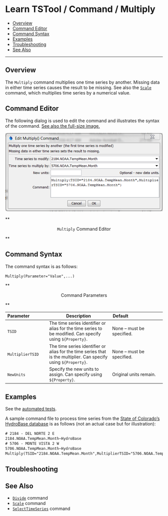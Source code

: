 # Learn TSTool / Command / Multiply #

* [Overview](#overview)
* [Command Editor](#command-editor)
* [Command Syntax](#command-syntax)
* [Examples](#examples)
* [Troubleshooting](#troubleshooting)
* [See Also](#see-also)

-------------------------

## Overview ##

The `Multiply` command multiplies one time series by another.
Missing data in either time series causes the result to be missing.
See also the [`Scale`](../Scale/Scale) command, which multiplies time series by a numerical value.  

## Command Editor ##

The following dialog is used to edit the command and illustrates the syntax of the command.
<a href="../Multiply.png">See also the full-size image.</a>

![Multiply](Multiply.png)

**<p style="text-align: center;">
`Multiply` Command Editor
</p>**

## Command Syntax ##

The command syntax is as follows:

```text
Multiply(Parameter="Value",...)
```
**<p style="text-align: center;">
Command Parameters
</p>**

|**Parameter**&nbsp;&nbsp;&nbsp;&nbsp;&nbsp;&nbsp;&nbsp;&nbsp;&nbsp;&nbsp;&nbsp;&nbsp;&nbsp;|**Description**|**Default**&nbsp;&nbsp;&nbsp;&nbsp;&nbsp;&nbsp;&nbsp;&nbsp;&nbsp;&nbsp;&nbsp;&nbsp;&nbsp;&nbsp;&nbsp;&nbsp;&nbsp;&nbsp;&nbsp;&nbsp;&nbsp;&nbsp;&nbsp;&nbsp;&nbsp;&nbsp;&nbsp;|
|--------------|-----------------|-----------------|
|`TSID`|The time series identifier or alias for the time series to be modified.  Can specify using `${Property}`.|None – must be specified.|
|`MultiplierTSID`|The time series identifier or alias for the time series that is the multiplier.  Can specify using `${Property}`.|None – must be specified.|
|`NewUnits`|Specify the new units to assign.  Can specify using `${Property}`.|Original units remain.|

## Examples ##

See the [automated tests](https://github.com/OpenWaterFoundation/cdss-app-tstool-test/tree/master/test/regression/commands/general/Multiply).

A sample command file to process time series from the [State of Colorado’s HydroBase database](../../datastore-ref/CO-HydroBase/CO-HydroBase)
is as follows (not an actual case but for illustration):

```text
# 2184 - DEL NORTE 2 E
2184.NOAA.TempMean.Month~HydroBase
# 5706 - MONTE VISTA 2 W
5706.NOAA.TempMean.Month~HydroBase
Multiply(TSID="2184.NOAA.TempMean.Month",MultiplierTSID="5706.NOAA.TempMean.Month")
```
## Troubleshooting ##

## See Also ##

* [`Divide`](../Divide/Divide) command
* [`Scale`](../Scale/Scale) command
* [`SelectTimeSeries`](../SelectTimeSeries/SelectTimeSeries) command

